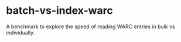 # batch-vs-index-warc
A benchmark to explore the speed of reading WARC entries in bulk vs individually.
